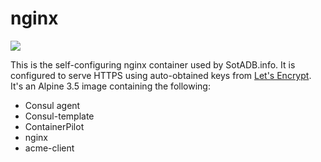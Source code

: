# nginx

[![](https://images.microbadger.com/badges/image/sotadb/nginx.svg)](https://microbadger.com/images/sotadb/nginx "Get your own image badge on microbadger.com")


This is the self-configuring nginx container used by SotADB.info. It is 
configured to serve HTTPS using auto-obtained keys from 
[Let's Encrypt](https://letsencrypt.org/). It's an Alpine 3.5 image containing 
the following:

 * Consul agent
 * Consul-template
 * ContainerPilot
 * nginx
 * acme-client

